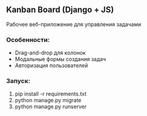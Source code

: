 ## Kanban Board (Django + JS)
Рабочее веб-приложение для управления задачами

### Особенности:
- Drag-and-drop для колонок
- Модальные формы создания задач
- Авторизация пользователей

### Запуск:
1. pip install -r requirements.txt
2. python manage.py migrate
3. python manage.py runserver
